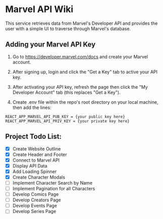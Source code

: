 # Marvel API Wiki

This service retrieves data from Marvel's Developer API and provides the user with a simple UI to traverse through Marvel's database.

## Adding your Marvel API Key

1) Go to https://developer.marvel.com/docs and create your Marvel account.

2) After signing up, login and click the "Get a Key" tab to active your API key.

3) After activating your API key, refresh the page then click the "My Developer Account" tab (this replaces "Get a Key").

4) Create .env file within the repo's root directory on your local machine, then add the lines: 

```REACT_APP_MARVEL_API_PUB_KEY = {your public key here}```
<br>
```REACT_APP_MARVEL_API_PRIV_KEY = {your private key here}```

## Project Todo List:
- [x] Create Website Outline
- [x] Create Header and Footer
- [x] Connect to Marvel API
- [x] Display API Data
- [x] Add Loading Spinner
- [x] Create Character Modals
- [ ] Implement Character Search by Name
- [ ] Implement Pagination for all Characters
- [ ] Develop Comics Page
- [ ] Develop Creators Page
- [ ] Develop Events Page
- [ ] Develop Series Page
